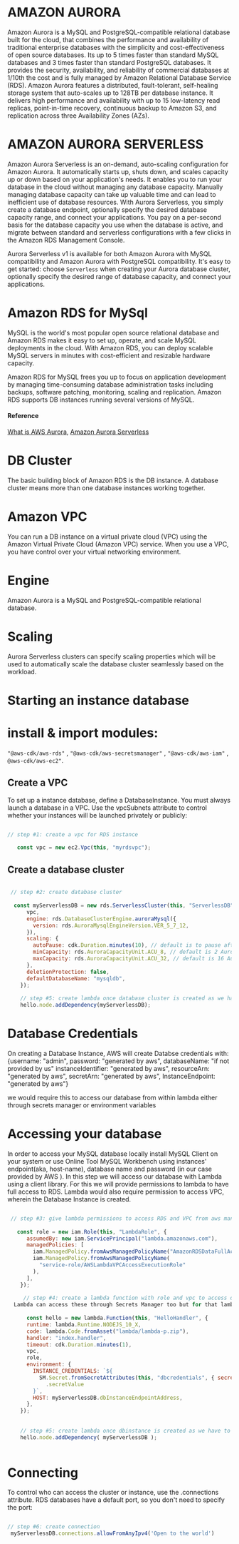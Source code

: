 # AMAZON AURORA
Amazon Aurora is a MySQL and PostgreSQL-compatible relational database built for the cloud, that combines the performance and availability of traditional enterprise databases with the simplicity and cost-effectiveness of open source databases. Its up to 5 times faster than standard MySQL databases and 3 times faster than standard PostgreSQL databases. It provides the security, availability, and reliability of commercial databases at 1/10th the cost and is fully managed by Amazon Relational Database Service (RDS).
Amazon Aurora features a distributed, fault-tolerant, self-healing storage system that auto-scales up to 128TB per database instance. It delivers high performance and availability with up to 15 low-latency read replicas, point-in-time recovery, continuous backup to Amazon S3, and replication across three Availability Zones (AZs).

# AMAZON AURORA SERVERLESS
Amazon Aurora Serverless is an on-demand, auto-scaling configuration for Amazon Aurora. It automatically starts up, shuts down, and scales capacity up or down based on your application's needs. It enables you to run your database in the cloud without managing any database capacity. Manually managing database capacity can take up valuable time and can lead to inefficient use of database resources. With Aurora Serverless, you simply create a database endpoint, optionally specify the desired database capacity range, and connect your applications. You pay on a per-second basis for the database capacity you use when the database is active, and migrate between standard and serverless configurations with a few clicks in the Amazon RDS Management Console.

Aurora Serverless v1 is available for both Amazon Aurora with MySQL compatibility and Amazon Aurora with PostgreSQL compatibility. It's easy to get started: choose `Serverless` when creating your Aurora database cluster, optionally specify the desired range of database capacity, and connect your applications.

# Amazon RDS for MySql 
MySQL is the world's most popular open source relational database and Amazon RDS makes it easy to set up, operate, and scale MySQL deployments in the cloud. With Amazon RDS, you can deploy scalable MySQL servers in minutes with cost-efficient and resizable hardware capacity.

Amazon RDS for MySQL frees you up to focus on application development by managing time-consuming database administration tasks including backups, software patching, monitoring, scaling and replication.
Amazon RDS supports DB instances running several versions of MySQL.

#### Reference
[What is AWS Aurora](https://aws.amazon.com/rds/aurora/?aurora-whats-new.sort-by=item.additionalFields.postDateTime&aurora-whats-new.sort-order=desc), 
[Amazon Aurora Serverless](https://aws.amazon.com/rds/aurora/serverless/)

# DB Cluster
The basic building block of Amazon RDS is the DB instance. A database cluster means more than one database instances working together.


# Amazon VPC
You can run a DB instance on a virtual private cloud (VPC) using the Amazon Virtual Private Cloud (Amazon VPC) service. When you use a VPC, you have control over your virtual networking environment.

# Engine
Amazon Aurora is a MySQL and PostgreSQL-compatible relational database.

# Scaling
Aurora Serverless clusters can specify scaling properties which will be used to automatically scale the database cluster seamlessly based on the workload.

# Starting an instance database

# install & import modules:
`"@aws-cdk/aws-rds"` ,
`"@aws-cdk/aws-secretsmanager"` ,
`"@aws-cdk/aws-iam"` ,
`@aws-cdk/aws-ec2"`.

## Create a VPC
To set up a instance database, define a DatabaseInstance. You must always launch a database in a VPC. Use the vpcSubnets attribute to control whether your instances will be launched privately or publicly:
```javascript

// step #1: create a vpc for RDS instance

   const vpc = new ec2.Vpc(this, "myrdsvpc");
```

## Create a database cluster
```javascript

 // step #2: create database cluster
 
  const myServerlessDB = new rds.ServerlessCluster(this, "ServerlessDB", {
      vpc,
      engine: rds.DatabaseClusterEngine.auroraMysql({
        version: rds.AuroraMysqlEngineVersion.VER_5_7_12,
      }),
      scaling: {
        autoPause: cdk.Duration.minutes(10), // default is to pause after 5 minutes of idle time
        minCapacity: rds.AuroraCapacityUnit.ACU_8, // default is 2 Aurora capacity units (ACUs)
        maxCapacity: rds.AuroraCapacityUnit.ACU_32, // default is 16 Aurora capacity units (ACUs)
      },
      deletionProtection: false,
      defaultDatabaseName: "mysqldb",
    });
    
    // step #5: create lambda once database cluster is created as we have to provide credentials
    hello.node.addDependency(myServerlessDB);

```

# Database Credentials
On creating a Database Instance, AWS will create Databse credentials with:
{username: "admin", 
password: "generated by aws", 
databaseName: "if not provided by us"
instanceIdentifier: "generated by aws",
resourceArn: "generated by aws", 
secretArn: "generated by aws",
InstanceEndpoint: "generated by aws"}

we would require this to access our database from within lambda either through secrets manager or environment variables

# Accessing your database
In order to access your MySQL database locally install MySQL Client on your system or use Online Tool MySQL Workbench using instances' endpoint(aka, host-name), database name and  password (in our case provided by AWS ).
In this step we will access our database with Lambda using a client library. For this we will provide permissions to lambda to have full access to RDS. Lambda would also require permission to access VPC, wherein the Database Instance is created.
```javascript

 // step #3: give lambda permissions to access RDS and VPC from aws managed policy
 
   const role = new iam.Role(this, "LambdaRole", {
      assumedBy: new iam.ServicePrincipal("lambda.amazonaws.com"),
      managedPolicies: [
        iam.ManagedPolicy.fromAwsManagedPolicyName("AmazonRDSDataFullAccess"),
        iam.ManagedPolicy.fromAwsManagedPolicyName(
          "service-role/AWSLambdaVPCAccessExecutionRole"
        ),
      ],
    });
    
     // step #4: create a lambda function with role and vpc to access database providing database endpoint and database credential in environmental variables. 
  Lambda can access these through Secrets Manager too but for that lambda would require permission to access secrets manager too.
  
      const hello = new lambda.Function(this, "HelloHandler", {
      runtime: lambda.Runtime.NODEJS_10_X,
      code: lambda.Code.fromAsset("lambda/lambda-p.zip"),
      handler: "index.handler",
      timeout: cdk.Duration.minutes(1),
      vpc,
      role,
      environment: {
        INSTANCE_CREDENTIALS: `${
          SM.Secret.fromSecretAttributes(this, "dbcredentials", { secretArn: foo })
            .secretValue
        }`,
        HOST: myServerlessDB.dbInstanceEndpointAddress,
      },
    });
    
        
    // step #5: create lambda once dbinstance is created as we have to provide credentials
    hello.node.addDependency( myServerlessDB );
    
```
# Connecting
To control who can access the cluster or instance, use the .connections attribute. RDS databases have a default port, so you don't need to specify the port:
```javascript

// step #6: create connection
 myServerlessDB.connections.allowFromAnyIpv4('Open to the world')
```
